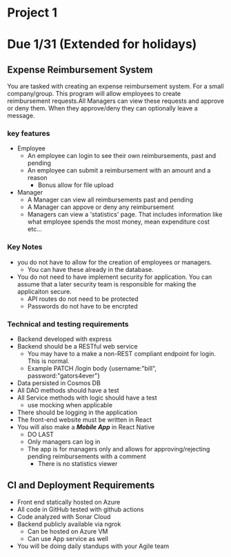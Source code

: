 # Project 1
# Due 1/31 (Extended for holidays)

## Expense Reimbursement System
You are tasked with creating an expense reimbursement system. For a small company/group. This program will allow employees to create reimbursement requests.All Managers can view these requests and approve or deny them. When they approve/deny they can optionally leave a message.

### key features
- Employee
    - An employee can login to see their own reimbursements, past and pending
    - An employee can submit a reimbursement with an amount and a reason
        - Bonus allow for file upload
- Manager
    - A Manager can view all reimbursements past and pending
    - A Manager can appove or deny any reimbursement
    - Managers can view a 'statistics' page. That includes information like what employee spends the most money, mean expenditure cost etc...

### Key Notes
- you do not have to allow for the creation of employees or managers.
    - You can have these already in the database.
- You do not need to have implement security for application. You can assume that a later security team is responsible for making the applicaiton secure.
    - API routes do not need to be protected
    - Passwords do not have to be encrpted

### Technical and testing requirements
- Backend developed with express
- Backend should be a RESTful web service
    - You may have to a make a non-REST compliant endpoint for login. This is normal.
    - Example PATCH /login  body {username:"bill", password:"gators4ever"}
- Data persisted in Cosmos DB 
- All DAO methods should have a test
- All Service methods with logic should have a test
    - use mocking when applicable
- There should be logging in the application
- The front-end website must be written in React
- You will also make a ***Mobile App*** in React Native
    - DO LAST
    - Only managers can log in
    - The app is for managers only and allows for approving/rejecting pending reimbursements with a comment
        - There is no statistics viewer

## CI and Deployment Requirements
- Front end statically hosted on Azure
- All code in GitHub tested with github actions
- Code analyzed with Sonar Cloud
- Backend publicly available via ngrok
    - Can be hosted on Azure VM
    - Can use App service as well
- You will be doing daily standups with your Agile team

